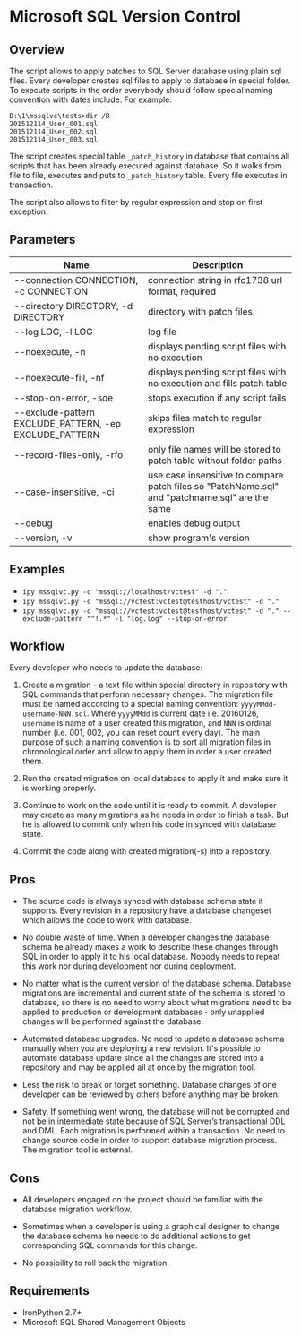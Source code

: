 Microsoft SQL Version Control
=============================

Overview
--------

The script allows to apply patches to SQL Server database using plain sql files. Every developer creates sql files to apply to database in special folder. To execute scripts in the order everybody should follow special naming convention with dates include. For example.

```
D:\1\mssqlvc\tests>dir /B
201512114_User_001.sql
201512114_User_002.sql
201512114_User_003.sql
```

The script creates special table `_patch_history` in database that contains all scripts that has been already executed against database. So it walks from file to file, executes and puts to `_patch_history` table. Every file executes in transaction.

The script also allows to filter by regular expression and stop on first exception.

Parameters
----------

Name                                                     | Description
----                                                     | -----------
--connection CONNECTION, -c CONNECTION                   | connection string in rfc1738 url format, required
--directory DIRECTORY, -d DIRECTORY                      | directory with patch files
--log LOG, -l LOG                                        | log file
--noexecute, -n                                          | displays pending script files with no execution
--noexecute-fill, -nf                                    | displays pending script files with no execution and fills patch table
--stop-on-error, -soe                                    | stops execution if any script fails
--exclude-pattern EXCLUDE_PATTERN, -ep EXCLUDE_PATTERN   | skips files match to regular expression
--record-files-only, -rfo                                | only file names will be stored to patch table without folder paths
--case-insensitive, -ci                                  | use case insensitive to compare patch files so "PatchName.sql" and "patchname.sql" are the same
--debug                                                  | enables debug output
--version, -v                                            | show program's version

Examples
--------

- `ipy mssqlvc.py -c "mssql://localhost/vctest" -d "."`
- `ipy mssqlvc.py -c "mssql://vctest:vctest@testhost/vctest" -d "."`
- `ipy mssqlvc.py -c "mssql://vctest:vctest@testhost/vctest" -d "." --exclude-pattern "^!.*" -l "log.log" --stop-on-error`

Workflow
--------

Every developer who needs to update the database:

1. Create a migration - a text file within special directory in repository with SQL commands that perform necessary changes. The migration file must be named according to a special naming convention: `yyyyMMdd-username-NNN.sql`. Where `yyyyMMdd` is current date i.e. 20160126, `username` is name of a user created this migration, and `NNN` is ordinal number (i.e. 001, 002, you can reset count every day). The main purpose of such a naming convention is to sort all migration files in chronological order and allow to apply them in order a user created them.

2. Run the created migration on local database to apply it and make sure it is working properly.

3. Continue to work on the code until it is ready to commit. A developer may create as many migrations as he needs in order to finish a task. But he is allowed to commit only when his code in synced with database state.

4. Commit the code along with created migration(-s) into a repository.

Pros
----

- The source code is always synced with database schema state it supports. Every revision in a repository have a database changeset which allows the code to work with database.

- No double waste of time. When a developer changes the database schema he already makes a work to describe these changes through SQL in order to apply it to his local database. Nobody needs to repeat this work nor during development nor during deployment.

- No matter what is the current version of the database schema. Database migrations are incremental and current state of the schema is stored to database, so there is no need to worry about what migrations need to be applied to production or development databases - only unapplied changes will be performed against the database.

- Automated database upgrades. No need to update a database schema manually when you are deploying a new revision. It's possible to automate database update since all the changes are stored into a repository and may be applied all at once by the migration tool.

- Less the risk to break or forget something. Database changes of one developer can be reviewed by others before anything may be broken.

- Safety. If something went wrong, the database will not be corrupted and not be in intermediate state because of SQL Server’s transactional DDL and DML. Each migration is performed within a transaction. No need to change source code in order to support database migration process. The migration tool is external.

Cons
----

- All developers engaged on the project should be familiar with the database migration workflow.

- Sometimes when a developer is using a graphical designer to change the database schema he needs to do additional actions to get corresponding SQL commands for this change.

- No possibility to roll back the migration.

Requirements
------------

- IronPython 2.7+
- Microsoft SQL Shared Management Objects
